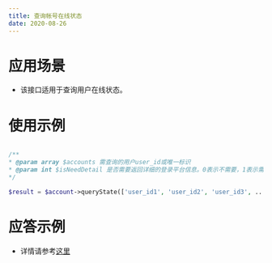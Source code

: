 ```yaml
---
title: 查询帐号在线状态
date: 2020-08-26
---
```


# 应用场景

- 该接口适用于查询用户在线状态。

# 使用示例

```php

/**
* @param array $accounts 需查询的用户user_id或唯一标识
* @param int $isNeedDetail 是否需要返回详细的登录平台信息。0表示不需要，1表示需要
*/

$result = $account->queryState(['user_id1', 'user_id2', 'user_id3', ...], 1);

```

# 应答示例

- 详情请参考[这里](https://cloud.tencent.com/document/product/269/2566)